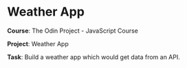 # Weather App

**Course**: The Odin Project - JavaScript Course


**Project**: Weather App


**Task**: Build a weather app which would get data from an API.
